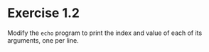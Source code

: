 # Exercise 1.2

Modify the `echo` program to print the index and value of each of its arguments, one per line.